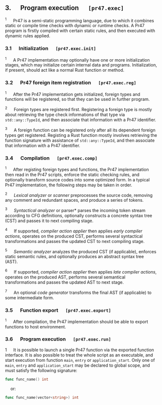 ## 3. &emsp; Program execution &emsp; `[pr47.exec]`

<sup>1</sup> &emsp; Pr47 is a semi-static programming language, due to which it combines static or compile time checks with dynamic or runtime checks. A Pr47 program is firstly compiled with certain static rules, and then executed with dynamic rules applied.

### 3.1 &emsp; Initialization &emsp; `[pr47.exec.init]`

<sup>1</sup> &emsp; A Pr47 implementation may optionally have one or more initialization stages, which may initialize certain internal data and programs. Initialization, if present, should act like a normal Rust function or method.

### 3.2 &emsp; Pr47 foreign item registration &emsp; `[pr47.exec.reg]`

<sup>1</sup> &emsp; After the Pr47 implementation gets initialized, foreign types and functions will be registered, so that they can be used in further program.

<sup>2</sup> &emsp; Foreign types are registered first. Registering a foreign type is mostly about retrieving the type check informations of that type via `std::any::TypeId`, and then associate that information with a Pr47 identifier.

<sup>3</sup> &emsp; A foreign function can be registered only after all its dependent foreign types get registered. Registing a Rust function mostly involves retrieving the function signature with assistance of `std::any::TypeId`, and then associate that information with a Pr47 identifier.

### 3.4 &emsp; Compilation &emsp; `[pr47.exec.comp]`

<sup>1</sup> &emsp; After registing foreign types and functions, the Pr47 implementation then read in the Pr47 scripts, enforce the static checking rules, and optionally transform source codes into some optimized form. In a typical Pr47 implementation, the following steps may be taken in order.

<sup>2</sup> &emsp; *Lexical analyzer* or *scanner* preprocesses the source code, removing any comment and redundant spaces, and produce a series of tokens.

<sup>3</sup> &emsp; *Syntactical analyzer* or parser* parses the incoming token stream according to CFG definitions, optionally constructs a concrete syntax tree (CST) and passes it to next compiling stage.

<sup>4</sup> &emsp; If supported, *compiler action applier* then applies *early compiler actions*, operates on the produced CST, performs several syntactical transformations and passes the updated CST to next compiling stage.

<sup>5</sup> &emsp; *Semantic analyzer* analyzes the produced CST (if applicable), enforces static semantic rules, and optionally produces an abstract syntax tree (AST).

<sup>6</sup> &emsp; If supported, *compiler action applier* then applies *late compiler actions*, operates on the produced AST, performs several semantical transformations and passes the updated AST to next stage.

<sup>7</sup> &emsp; An optional *code generator* transforms the final AST (if applicable) to some intermediate form.

### 3.5 &emsp; Function export &emsp; `[pr47.exec.export]`

<sup>1</sup> &emsp; After compilation, the Pr47 implementation should be able to export functions to host environment.

### 3.6 &emsp; Program execution &emsp; `[pr47.exec.run]`

<sup1>1</sup> &emsp; It is possible to launch a single Pr47 function via the exported function interface. It is also possible to treat the whole script as an executable, and start execution from function `main`, `entry` or `application_start`. Only one of `main`, `entry` and `application_start` may be declared to global scope, and must satisfy the following signature:

```go
func func_name() int
```

&emsp; or:

```go
func func_name(vector<string>) int
```